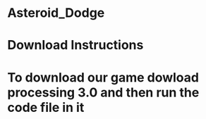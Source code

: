 # Asteroid_Dodge

# Download Instructions 

# To download our game dowload processing 3.0 and then run the code file in it 
